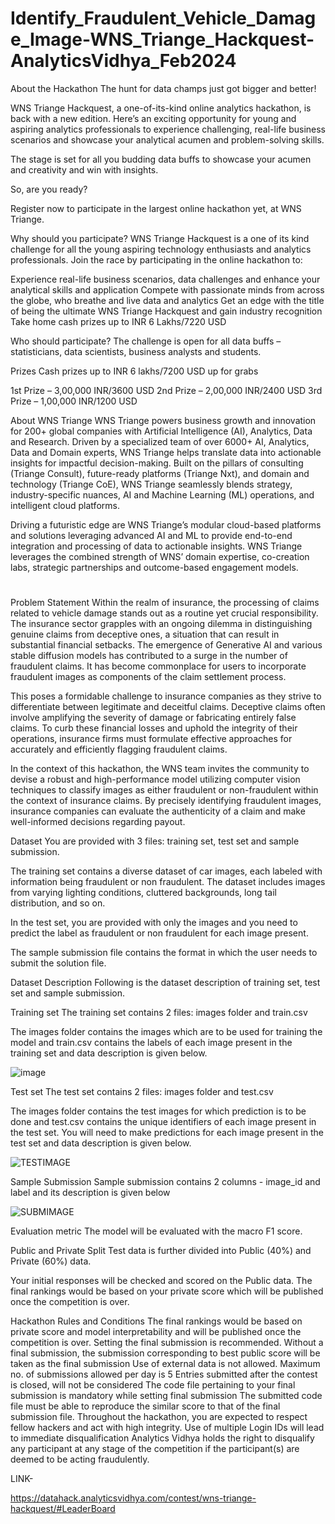 # Identify_Fraudulent_Vehicle_Damage_Image-WNS_Triange_Hackquest-AnalyticsVidhya_Feb2024

About the Hackathon
The hunt for data champs just got bigger and better! 

WNS Triange Hackquest, a one-of-its-kind online analytics hackathon, is back with a new edition. Here’s an exciting opportunity for young and aspiring analytics professionals to experience challenging, real-life business scenarios and showcase your analytical acumen and problem-solving skills.

The stage is set for all you budding data buffs to showcase your acumen and creativity and win with insights.

So, are you ready? 

Register now to participate in the largest online hackathon yet, at WNS Triange. 


Why should you participate?
WNS Triange Hackquest is a one of its kind challenge for all the young aspiring technology enthusiasts and analytics professionals. Join the race by participating in the online hackathon to: 

Experience real-life business scenarios, data challenges and enhance your analytical skills and application
Compete with passionate minds from across the globe, who breathe and live data and analytics
Get an edge with the title of being the ultimate WNS Triange Hackquest and gain industry recognition 
Take home cash prizes up to INR 6 Lakhs/7220 USD

Who should participate?
The challenge is open for all data buffs – statisticians, data scientists, business analysts and students. 


Prizes
Cash prizes up to INR 6 lakhs/7200 USD up for grabs

1st Prize – 3,00,000 INR/3600 USD 
2nd Prize – 2,00,000 INR/2400 USD
3rd Prize – 1,00,000 INR/1200 USD

About WNS Triange
WNS Triange powers business growth and innovation for 200+ global companies with Artificial Intelligence (AI), Analytics, Data and Research.  Driven by a specialized team of over 6000+ AI, Analytics, Data and Domain experts, WNS Triange helps translate data into actionable insights for impactful decision-making. Built on the pillars of consulting (Triange Consult), future-ready platforms (Triange Nxt), and domain and technology (Triange CoE), WNS Triange seamlessly blends strategy, industry-specific nuances, AI and Machine Learning (ML) operations, and intelligent cloud platforms.

Driving a futuristic edge are WNS Triange’s modular cloud-based platforms and solutions leveraging advanced AI and ML to provide end-to-end integration and processing of data to actionable insights. WNS Triange leverages the combined strength of WNS’ domain expertise, co-creation labs, strategic partnerships and outcome-based engagement models.


#
Problem Statement
Within the realm of insurance, the processing of claims related to vehicle damage stands out as a routine yet crucial responsibility. The insurance sector grapples with an ongoing dilemma in distinguishing genuine claims from deceptive ones, a situation that can result in substantial financial setbacks. The emergence of Generative AI and various stable diffusion models has contributed to a surge in the number of fraudulent claims. It has become commonplace for users to incorporate fraudulent images as components of the claim settlement process.

This poses a formidable challenge to insurance companies as they strive to differentiate between legitimate and deceitful claims. Deceptive claims often involve amplifying the severity of damage or fabricating entirely false claims. To curb these financial losses and uphold the integrity of their operations, insurance firms must formulate effective approaches for accurately and efficiently flagging fraudulent claims.

In the context of this hackathon, the WNS team invites the community to devise a robust and high-performance model utilizing computer vision techniques to classify images as either fraudulent or non-fraudulent within the context of insurance claims. By precisely identifying fraudulent images, insurance companies can evaluate the authenticity of a claim and make well-informed decisions regarding payout.


Dataset
You are provided with 3 files: training set, test set and sample submission.

The training set contains a diverse dataset of car images, each labeled with information being fraudulent or non fraudulent. The dataset includes images from varying lighting conditions, cluttered backgrounds, long tail distribution, and so on.

In the test set, you are provided with only the images and you need to predict the label as fraudulent or non fraudulent for each image present.

The sample submission file contains the format in which the user needs to submit the solution file.


Dataset Description
Following is the dataset description of training set, test set and sample submission.


Training set
The training set contains 2 files: images folder and train.csv

The images folder contains the images which are to be used for training the model and train.csv contains the labels of each image present in the training set and data description is given below.

![image](https://github.com/aniiketbarphe/Identify_Fraudulent_Vehicle_Damage_Image-WNS_Triange_Hackquest-AnalyticsVidhya_Feb2024/assets/84449238/713fe4f6-d259-44a6-b674-50985f92a0a9)

Test set
The test set contains 2 files: images folder and test.csv

The images folder contains the test images for which prediction is to be done and test.csv contains the unique identifiers of each image present in the test set. You will need to make predictions for each image present in the test set and data description is given below.

![TESTIMAGE](https://github.com/aniiketbarphe/Identify_Fraudulent_Vehicle_Damage_Image-WNS_Triange_Hackquest-AnalyticsVidhya_Feb2024/assets/84449238/848e9d96-92da-4bc3-bd03-1cac2785e030)

Sample Submission 
Sample submission contains 2 columns - image_id and label and its description is given below

![SUBMIMAGE](https://github.com/aniiketbarphe/Identify_Fraudulent_Vehicle_Damage_Image-WNS_Triange_Hackquest-AnalyticsVidhya_Feb2024/assets/84449238/c9a2f010-cd59-437b-af41-871c47688375)

Evaluation metric
The model will be evaluated with the macro F1 score.


Public and Private Split
Test data is further divided into Public (40%) and Private (60%) data.

Your initial responses will be checked and scored on the Public data. The final rankings would be based on your private score which will be published once the competition is over.

Hackathon Rules and Conditions
The final rankings would be based on private score and model interpretability and will be published once the competition is over.
Setting the final submission is recommended. Without a final submission, the submission corresponding to best public score will be taken as the final submission
Use of external data is not allowed.
Maximum no. of submissions allowed per day is 5
Entries submitted after the contest is closed, will not be considered
The code file pertaining to your final submission is mandatory while setting final submission
The submitted code file must be able to reproduce the similar score to that of the final submission file.
Throughout the hackathon, you are expected to respect fellow hackers and act with high integrity.
Use of multiple Login IDs will lead to immediate disqualification
Analytics Vidhya holds the right to disqualify any participant at any stage of the competition if the participant(s) are deemed to be acting fraudulently.

LINK-

https://datahack.analyticsvidhya.com/contest/wns-triange-hackquest/#LeaderBoard
